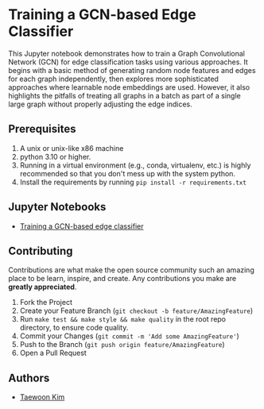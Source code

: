 # Training a GCN-based Edge Classifier

This Jupyter notebook demonstrates how to train a Graph Convolutional Network (GCN) for
edge classification tasks using various approaches. It begins with a basic method of
generating random node features and edges for each graph independently, then explores
more sophisticated approaches where learnable node embeddings are used. However, it also
highlights the pitfalls of treating all graphs in a batch as part of a single large
graph without properly adjusting the edge indices.

## Prerequisites

1. A unix or unix-like x86 machine
1. python 3.10 or higher.
1. Running in a virtual environment (e.g., conda, virtualenv, etc.) is highly
   recommended so that you don't mess up with the system python.
1. Install the requirements by running `pip install -r requirements.txt`

## Jupyter Notebooks

- [Training a GCN-based edge classifier](gnn-edge-classifier.ipynb)

## Contributing

Contributions are what make the open source community such an amazing place to be learn,
inspire, and create. Any contributions you make are **greatly appreciated**.

1. Fork the Project
1. Create your Feature Branch (`git checkout -b feature/AmazingFeature`)
1. Run `make test && make style && make quality` in the root repo directory, to ensure
   code quality.
1. Commit your Changes (`git commit -m 'Add some AmazingFeature'`)
1. Push to the Branch (`git push origin feature/AmazingFeature`)
1. Open a Pull Request

## Authors

- [Taewoon Kim](https://taewoon.kim/)
